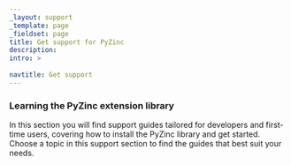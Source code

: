 ```yaml
---
_layout: support
_template: page
_fieldset: page
title: Get support for PyZinc
description:
intro: >
  
navtitle: Get support
---
```

### Learning the PyZinc extension library 

In this section you will find support guides tailored for developers and first-time users, covering how to install the PyZinc library and get started. Choose a topic in this support section to find the guides that best suit your needs.